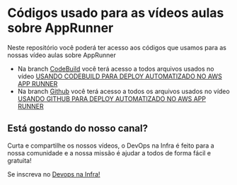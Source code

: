 # Códigos usado para as vídeos aulas sobre AppRunner

Neste repositório você poderá ter acesso aos códigos que usamos para as nossas vídeo aulas sobre AppRunner

- Na branch [CodeBuild](https://github.com/DevOps-na-Infra/apprunner/tree/CodeBuild) você terá acesso a todos arquivos usados no vídeo [USANDO CODEBUILD PARA DEPLOY AUTOMATIZADO NO AWS APP RUNNER](https://www.youtube.com/watch?v=6DTrXDdrEvM&t=14s&ab_channel=DevOpsnaInfra)
- Na branch [Github](https://github.com/DevOps-na-Infra/apprunner/tree/Github) você terá acesso a todos os arquivos usados no vídeo [USANDO GITHUB PARA DEPLOY AUTOMATIZADO NO AWS APP RUNNER](https://www.youtube.com/watch?v=mexIJLAt6BY&ab_channel=DevOpsnaInfra)

## Está gostando do nosso canal?
Curta e compartilhe os nossos vídeos, o DevOps na Infra é feito para a nossa comunidade e a nossa missão é ajudar a todos de forma fácil e gratuita!

Se inscreva no [Devops na Infra!](https://youtube.com/c/DevOpsnaInfra)
